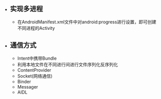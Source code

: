 - ## 实现多进程
	- 在AndroidManifest.xml文件中对android:progress进行设置，即可创建不同进程的Activity
- ## 通信方式
	- Intent中携带Bundle
	- 利用本地文件在不同进行间进行文件序列化反序列化
	- ContentProvider
	- Socket(网络通信)
	- Binder
	- Messager
	- AIDL